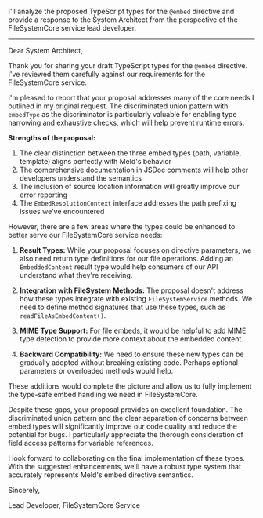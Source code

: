 I'll analyze the proposed TypeScript types for the `@embed` directive and provide a response to the System Architect from the perspective of the FileSystemCore service lead developer.

---

Dear System Architect,

Thank you for sharing your draft TypeScript types for the `@embed` directive. I've reviewed them carefully against our requirements for the FileSystemCore service.

I'm pleased to report that your proposal addresses many of the core needs I outlined in my original request. The discriminated union pattern with `embedType` as the discriminator is particularly valuable for enabling type narrowing and exhaustive checks, which will help prevent runtime errors.

**Strengths of the proposal:**

1. The clear distinction between the three embed types (path, variable, template) aligns perfectly with Meld's behavior
2. The comprehensive documentation in JSDoc comments will help other developers understand the semantics
3. The inclusion of source location information will greatly improve our error reporting
4. The `EmbedResolutionContext` interface addresses the path prefixing issues we've encountered

However, there are a few areas where the types could be enhanced to better serve our FileSystemCore service needs:

1. **Result Types:** While your proposal focuses on directive parameters, we also need return type definitions for our file operations. Adding an `EmbeddedContent` result type would help consumers of our API understand what they're receiving.

2. **Integration with FileSystem Methods:** The proposal doesn't address how these types integrate with existing `FileSystemService` methods. We need to define method signatures that use these types, such as `readFileAsEmbedContent()`.

3. **MIME Type Support:** For file embeds, it would be helpful to add MIME type detection to provide more context about the embedded content.

4. **Backward Compatibility:** We need to ensure these new types can be gradually adopted without breaking existing code. Perhaps optional parameters or overloaded methods would help.

These additions would complete the picture and allow us to fully implement the type-safe embed handling we need in FileSystemCore.

Despite these gaps, your proposal provides an excellent foundation. The discriminated union pattern and the clear separation of concerns between embed types will significantly improve our code quality and reduce the potential for bugs. I particularly appreciate the thorough consideration of field access patterns for variable references.

I look forward to collaborating on the final implementation of these types. With the suggested enhancements, we'll have a robust type system that accurately represents Meld's embed directive semantics.

Sincerely,

Lead Developer, FileSystemCore Service
